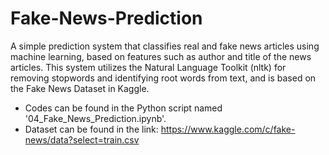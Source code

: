 # Fake-News-Prediction
A simple prediction system that classifies real and fake news articles using machine learning, based on features such as author and title of the news articles. This system utilizes the Natural Language Toolkit (nltk) for removing stopwords and identifying root words from text, and is based on the Fake News Dataset in Kaggle.
- Codes can be found in the Python script named '04_Fake_News_Prediction.ipynb'.
- Dataset can be found in the link: https://www.kaggle.com/c/fake-news/data?select=train.csv
